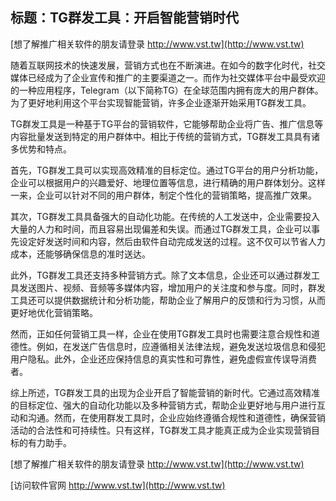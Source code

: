 ## **标题：TG群发工具：开启智能营销时代**

[想了解推广相关软件的朋友请登录 http://www.vst.tw](http://www.vst.tw)

随着互联网技术的快速发展，营销方式也在不断演进。在如今的数字化时代，社交媒体已经成为了企业宣传和推广的主要渠道之一。而作为社交媒体平台中最受欢迎的一种应用程序，Telegram（以下简称TG）在全球范围内拥有庞大的用户群体。为了更好地利用这个平台实现智能营销，许多企业逐渐开始采用TG群发工具。

TG群发工具是一种基于TG平台的营销软件，它能够帮助企业将广告、推广信息等内容批量发送到特定的用户群体中。相比于传统的营销方式，TG群发工具具有诸多优势和特点。

首先，TG群发工具可以实现高效精准的目标定位。通过TG平台的用户分析功能，企业可以根据用户的兴趣爱好、地理位置等信息，进行精确的用户群体划分。这样一来，企业可以针对不同的用户群体，制定个性化的营销策略，提高推广效果。

其次，TG群发工具具备强大的自动化功能。在传统的人工发送中，企业需要投入大量的人力和时间，而且容易出现偏差和失误。而通过TG群发工具，企业可以事先设定好发送时间和内容，然后由软件自动完成发送的过程。这不仅可以节省人力成本，还能够确保信息的准时送达。

此外，TG群发工具还支持多种营销方式。除了文本信息，企业还可以通过群发工具发送图片、视频、音频等多媒体内容，增加用户的关注度和参与度。同时，群发工具还可以提供数据统计和分析功能，帮助企业了解用户的反馈和行为习惯，从而更好地优化营销策略。

然而，正如任何营销工具一样，企业在使用TG群发工具时也需要注意合规性和道德性。例如，在发送广告信息时，应遵循相关法律法规，避免发送垃圾信息和侵犯用户隐私。此外，企业还应保持信息的真实性和可靠性，避免虚假宣传误导消费者。

综上所述，TG群发工具的出现为企业开启了智能营销的新时代。它通过高效精准的目标定位、强大的自动化功能以及多种营销方式，帮助企业更好地与用户进行互动和沟通。然而，在使用群发工具时，企业应始终遵循合规性和道德性，确保营销活动的合法性和可持续性。只有这样，TG群发工具才能真正成为企业实现营销目标的有力助手。

[想了解推广相关软件的朋友请登录 http://www.vst.tw](http://www.vst.tw)


[访问软件官网 http://www.vst.tw](http://www.vst.tw)
